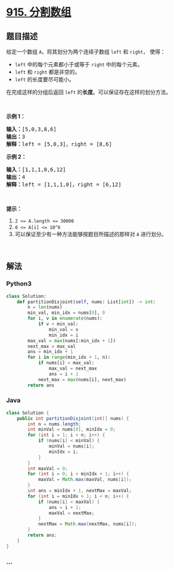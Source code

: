 # [915. 分割数组](https://leetcode-cn.com/problems/partition-array-into-disjoint-intervals)



## 题目描述

<!-- 这里写题目描述 -->

<p>给定一个数组 <code>A</code>，将其划分为两个连续子数组 <code>left</code> 和 <code>right</code>， 使得：</p>

<ul>
	<li><code>left</code> 中的每个元素都小于或等于 <code>right</code> 中的每个元素。</li>
	<li><code>left</code> 和 <code>right</code> 都是非空的。</li>
	<li><code>left</code> 的长度要尽可能小。</li>
</ul>

<p>在完成这样的分组后返回 <code>left</code> 的<strong>长度</strong>。可以保证存在这样的划分方法。</p>

<p> </p>

<p><strong>示例 1：</strong></p>

<pre>
<strong>输入：</strong>[5,0,3,8,6]
<strong>输出：</strong>3
<strong>解释：</strong>left = [5,0,3]，right = [8,6]
</pre>

<p><strong>示例 2：</strong></p>

<pre>
<strong>输入：</strong>[1,1,1,0,6,12]
<strong>输出：</strong>4
<strong>解释：</strong>left = [1,1,1,0]，right = [6,12]
</pre>

<p> </p>

<p><strong>提示：</strong></p>

<ol>
	<li><code>2 <= A.length <= 30000</code></li>
	<li><code>0 <= A[i] <= 10^6</code></li>
	<li>可以保证至少有一种方法能够按题目所描述的那样对 <code>A</code> 进行划分。</li>
</ol>

<p> </p>


## 解法

<!-- 这里可写通用的实现逻辑 -->

<!-- tabs:start -->

### **Python3**

<!-- 这里可写当前语言的特殊实现逻辑 -->

```python
class Solution:
    def partitionDisjoint(self, nums: List[int]) -> int:
        n = len(nums)
        min_val, min_idx = nums[0], 0
        for i, v in enumerate(nums):
            if v < min_val:
                min_val = v
                min_idx = i
        max_val = max(nums[:min_idx + 1])
        next_max = max_val
        ans = min_idx + 1
        for i in range(min_idx + 1, n):
            if nums[i] < max_val:
                max_val = next_max
                ans = i + 1
            next_max = max(nums[i], next_max)
        return ans
```

### **Java**

<!-- 这里可写当前语言的特殊实现逻辑 -->

```java
class Solution {
    public int partitionDisjoint(int[] nums) {
        int n = nums.length;
        int minVal = nums[0], minIdx = 0;
        for (int i = 1; i < n; i++) {
            if (nums[i] < minVal) {
                minVal = nums[i];
                minIdx = i;
            }
        }
        int maxVal = 0;
        for (int i = 0; i < minIdx + 1; i++) {
            maxVal = Math.max(maxVal, nums[i]);
        }
        int ans = minIdx + 1, nextMax = maxVal;
        for (int i = minIdx + 1; i < n; i++) {
            if (nums[i] < maxVal) {
                ans = i + 1;
                maxVal = nextMax;
            }
            nextMax = Math.max(nextMax, nums[i]);
        } 
        return ans;
    }
}
```

### **...**

```

```

<!-- tabs:end -->
